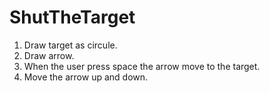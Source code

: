 # ShutTheTarget

1. Draw target as circule.
2. Draw  arrow.
3. When the user press space the arrow move to the target.
4. Move the arrow up and down.
